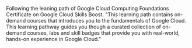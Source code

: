 Following the leaning path of Google Cloud Computing Foundations Certificate on Google Cloud Skills Boost.
"This learning path contains on-demand courses that introduces you to the fundamentals of Google Cloud. This learning pathway guides you though a curated collection of on-demand courses, labs and skill badges that provide you with real-world, hands-on experience in Google Cloud."